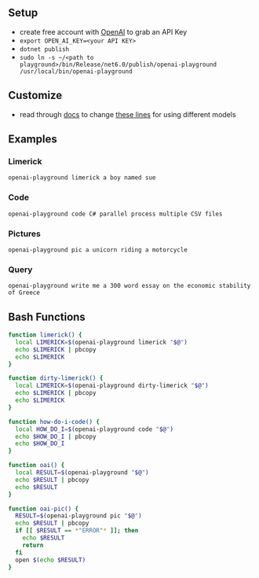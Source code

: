 ## Setup
- create free account with [OpenAI](https://openai.com/api/) to grab an API Key
- `export OPEN_AI_KEY=<your API KEY>`
- `dotnet publish`
- `sudo ln -s ~/<path to playground>/bin/Release/net6.0/publish/openai-playground /usr/local/bin/openai-playground`

## Customize
- read through [docs](https://platform.openai.com/docs/introduction) to change [these lines](https://github.com/JustinJohnWilliams/openai-playground/blob/bc357989460d07decbf8b84df31c6f19708cbdc6/openai-playground/Program.cs#L40-L48) for using different models

## Examples
### Limerick
`openai-playground limerick a boy named sue`

### Code
`openai-playground code C# parallel process multiple CSV files`

### Pictures
`openai-playground pic a unicorn riding a motorcycle`

### Query
`openai-playground write me a 300 word essay on the economic stability of Greece`

## Bash Functions
```bash
function limerick() {
  local LIMERICK=$(openai-playground limerick "$@")
  echo $LIMERICK | pbcopy
  echo $LIMERICK
}

function dirty-limerick() {
  local LIMERICK=$(openai-playground dirty-limerick "$@")
  echo $LIMERICK | pbcopy
  echo $LIMERICK
}

function how-do-i-code() {
  local HOW_DO_I=$(openai-playground code "$@")
  echo $HOW_DO_I | pbcopy
  echo $HOW_DO_I
}

function oai() {
  local RESULT=$(openai-playground "$@")
  echo $RESULT | pbcopy
  echo $RESULT
}

function oai-pic() {
  RESULT=$(openai-playground pic "$@")
  echo $RESULT | pbcopy
  if [[ $RESULT == *"ERROR"* ]]; then
    echo $RESULT
    return
  fi
  open $(echo $RESULT)
}
```